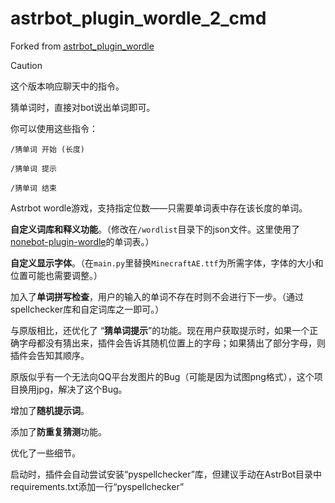# astrbot_plugin_wordle_2_cmd

Forked from [astrbot_plugin_wordle](https://github.com/Raven95676/astrbot_plugin_wordle)

> [!caution]
> 这个版本响应聊天中的指令。
> 
> 猜单词时，直接对bot说出单词即可。
>
> 你可以使用这些指令：
> 
> ```
> /猜单词 开始 (长度)
> ```
> ```
> /猜单词 提示
> ```
> ```
> /猜单词 结束
> ```

Astrbot wordle游戏，支持指定位数——只需要单词表中存在该长度的单词。

**自定义词库和释义功能**。（修改在```/wordlist```目录下的json文件。这里使用了[nonebot-plugin-wordle](https://github.com/noneplugin/nonebot-plugin-wordle)的单词表。）

**自定义显示字体**。（在```main.py```里替换```MinecraftAE.ttf```为所需字体，字体的大小和位置可能也需要调整。）

加入了**单词拼写检查**，用户的输入的单词不存在时则不会进行下一步。（通过spellchecker库和自定词库之一即可。）

与原版相比，还优化了 “**猜单词提示**”的功能。现在用户获取提示时，如果一个正确字母都没有猜出来，插件会告诉其随机位置上的字母；如果猜出了部分字母，则插件会告知其顺序。

原版似乎有一个无法向QQ平台发图片的Bug（可能是因为试图png格式），这个项目换用jpg，解决了这个Bug。

增加了**随机提示词**。

添加了**防重复猜测**功能。

优化了一些细节。

启动时，插件会自动尝试安装“pyspellchecker”库，但建议手动在AstrBot目录中requirements.txt添加一行“pyspellchecker”
